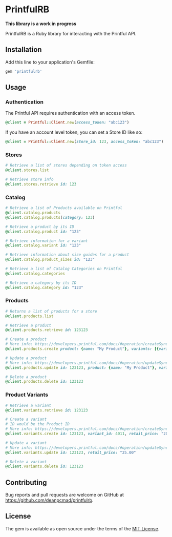 # PrintfulRB

**This library is a work in progress**

PrintfulRB is a Ruby library for interacting with the Printful API.

## Installation

Add this line to your application's Gemfile:

```ruby
gem 'printfulrb'
```

## Usage

### Authentication

The Printful API requires authentication with an access token.

```ruby
@client = Printful::Client.new(access_token: "abc123")
```

If you have an account level token, you can set a Store ID like so:

```ruby
@client = Printful::Client.new(store_id: 123, access_token: "abc123")
```

### Stores

```ruby
# Retrieve a list of stores depending on token access
@client.stores.list

# Retrieve store info
@client.stores.retrieve id: 123
```

### Catalog

```ruby
# Retrieve a list of Products available on Printful
@client.catalog.products
@client.catalog.products(category: 123)

# Retrieve a product by its ID
@client.catalog.product id: "123"

# Retrieve information for a variant
@client.catalog.variant id: "123"

# Retrieve information about size guides for a product
@client.catalog.product_sizes id: "123"

# Retrieve a list of Catalog Categories on Printful
@client.catalog.categories

# Retrieve a category by its ID
@client.catalog.category id: "123"
```

### Products

```ruby
# Returns a list of products for a store
@client.products.list

# Retrieve a product
@client.products.retrieve id: 123123

# Create a product
# More info: https://developers.printful.com/docs/#operation/createSyncProduct
@client.products.create product: {name: "My Product"}, variants: [{variant_id: 4011, retail_price: "20.00", files: [{url: "http://myfileurl.com/file.png"}]}]

# Update a product
# More info: https://developers.printful.com/docs/#operation/updateSyncProduct
@client.products.update id: 123123, product: {name: "My Product"}, variants: [{variant_id: 4011, retail_price: "20.00", files: [{url: "http://myfileurl.com/file.png"}]}]

# Delete a product
@client.products.delete id: 123123
```

### Product Variants

```ruby
# Retrieve a variant
@client.variants.retrieve id: 123123

# Create a variant
# ID would be the Product ID
# More info: https://developers.printful.com/docs/#operation/createSyncVariant
@client.variants.create id: 123123, variant_id: 4011, retail_price: "20.00", files: [{url: "http://myfileurl.com/file.png"}]

# Update a variant
# More info: https://developers.printful.com/docs/#operation/updateSyncVariant
@client.variants.update id: 123123, retail_price: "25.00"

# Delete a variant
@client.variants.delete id: 123123
```



## Contributing

Bug reports and pull requests are welcome on GitHub at https://github.com/deanpcmad/printfulrb.

## License

The gem is available as open source under the terms of the [MIT License](https://opensource.org/licenses/MIT).
